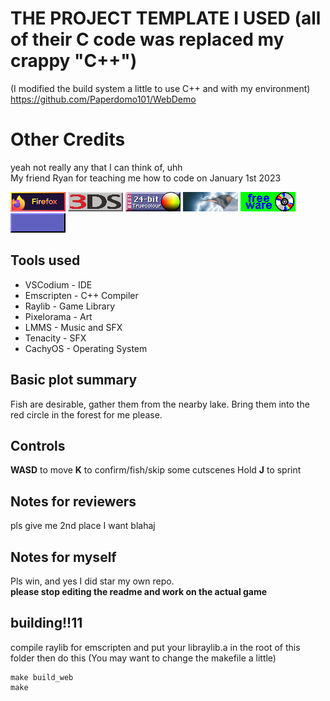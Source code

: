 # THE PROJECT TEMPLATE I USED (all of their C code was replaced my crappy "C++")
(I modified the build system a little to use C++ and with my environment)
https://github.com/Paperdomo101/WebDemo

# Other Credits
yeah not really any that I can think of, uhh
<br> My friend Ryan for teaching me how to code on January 1st 2023<br>
<!--Ignore the makefile using /bin/chromium-->
[<img src="./readmestuff/firefox.gif">](https://www.firefox.com/) 
[<img src="./readmestuff/3ds.png">](https://3ds.hacks.guide)
[<img src="./readmestuff/truecolour-solaris.png">]()
[<img src="./readmestuff/linuxgames_button.gif">](https://www.protondb.com/)
[<img src="./readmestuff/cd_rom.gif">](https://github.com/ReallyNotPikachu/Daydream-Thingy/)
[<img src="./readmestuff/virovirokun.gif">](https://deltarune.com)

## Tools used
<ul>
<li>VSCodium - IDE </li>
<li>Emscripten - C++ Compiler </li>
<li>Raylib - Game Library</li>
<li>Pixelorama - Art</li>
<li>LMMS - Music and SFX</li>
<li>Tenacity - SFX</li>
<li>CachyOS - Operating System</li>
</ul>


## Basic plot summary
Fish are desirable, gather them from the nearby lake.
Bring them into the red circle in the forest for me please.

## Controls
**WASD** to move 
**K** to confirm/fish/skip some cutscenes
Hold **J** to sprint

## Notes for reviewers
pls give me 2nd place I want blahaj

## Notes for myself
Pls win, and yes I did star my own repo.<br>
**please stop editing the readme and work on the actual game**

## building!!11

compile raylib for emscripten and put your libraylib.a in the root of this folder
then do this (You may want to change the makefile a little)
```
make build_web
make
```
